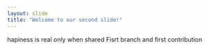 ```yaml
---
layout: slide
title: "Welcome to our second slide!"
---
```

hapiness is real only when shared
Fisrt branch and first contribution
